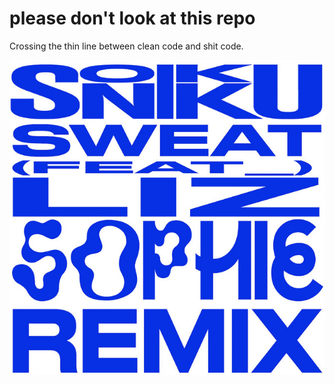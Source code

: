 # please don't look at this repo

Crossing the thin line between clean code and shit code.

![sweat](./sweat.jpeg)

